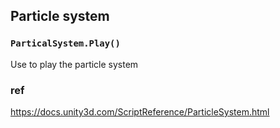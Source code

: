 ## Particle system 


### `ParticalSystem.Play()`
Use to play the particle system



### ref
https://docs.unity3d.com/ScriptReference/ParticleSystem.html
